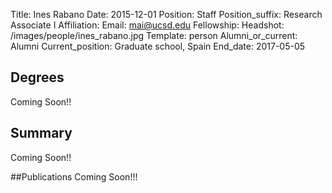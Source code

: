 Title: Ines Rabano
Date: 2015-12-01
Position: Staff
Position_suffix: Research Associate I
Affiliation:
Email: mai@ucsd.edu
Fellowship:
Headshot: /images/people/ines_rabano.jpg
Template: person
Alumni_or_current: Alumni
Current_position: Graduate school, Spain
End_date: 2017-05-05
<!-- Status: draft -->

## Degrees
Coming Soon!!

## Summary
Coming Soon!!

##Publications
Coming Soon!!!